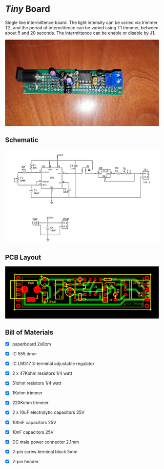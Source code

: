 # *Tiny* Board
Single line intermittence board.
The light intensity can be varied via trimmer T2,
and the period of intermittence can be varied using T1 trimmer, between about 5 and 20 seconds.
The intermittence can be enable or disable by J1.

![board-built](tiny-board_built.jpg)


## Schematic
![board-schematic](tiny-board_sch.jpg)


## PCB Layout
![board-pcb](tiny-board_pcb.jpg)


## Bill of Materials
- [x] paperboard 2x8cm
- [x] IC 555 timer
- [x] IC LM317 3-terminal adjustable regulator
- [x] 2 x 47Kohm resistors 1/4 watt
- [x] 51ohm resistors 1/4 watt
- [x] 1Kohm trimmer
- [x] 220Kohm trimmer
- [x] 2 x 10uF electrolytic capacitors 25V
- [x] 100nF capacitors 25V
- [x] 10nF capacitors 25V
- [x] DC male power connector 2.1mm
- [x] 2-pin screw terminal block 5mm
- [x] 2-pin header


